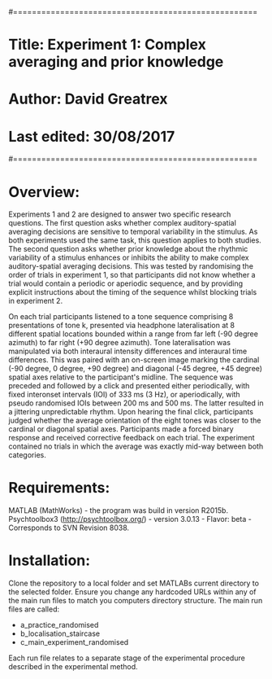 #====================================================
# Title:       Experiment 1: Complex averaging and prior knowledge
# Author:      David Greatrex
# Last edited: 30/08/2017
#====================================================

# Overview:

Experiments 1 and 2 are designed to answer two specific research questions. The first question asks whether complex auditory-spatial averaging decisions are sensitive to temporal variability in the stimulus. As both experiments used the same task, this question applies to both studies.
The second question asks whether prior knowledge about the rhythmic variability of a stimulus enhances or inhibits the ability to make complex auditory-spatial averaging decisions. This was tested by randomising the order of trials in experiment 1, so that participants did not know whether a trial would contain a periodic or aperiodic sequence, and by providing explicit instructions about the timing of the sequence whilst blocking trials in experiment 2. 

On each trial participants listened to a tone sequence comprising 8 presentations of tone k, presented via headphone lateralisation at 8 different spatial locations bounded within a range from far left (-90 degree azimuth) to far right (+90 degree azimuth). Tone lateralisation was manipulated via both interaural intensity differences and interaural time differences. This was paired with an on-screen image marking the cardinal (-90 degree, 0 degree, +90 degree) and diagonal (-45 degree, +45 degree) spatial axes relative to the participant's midline. 
The sequence was preceded and followed by a click and presented either periodically, with fixed interonset intervals (IOI) of 333 ms (3 Hz), or aperiodically, with pseudo randomised IOIs between 200 ms and 500 ms. The latter resulted in a jittering unpredictable rhythm. 
Upon hearing the final click, participants judged whether the average orientation of the eight tones was closer to the cardinal or diagonal spatial axes. Participants made a forced binary response and received corrective feedback on each trial. The experiment contained no trials in which the average was exactly mid-way between both categories.

# Requirements:

MATLAB (MathWorks) - the program was build in version R2015b. Psychtoolbox3 (http://psychtoolbox.org/) - version 3.0.13 - Flavor: beta - Corresponds to SVN Revision 8038.

# Installation:

Clone the repository to a local folder and set MATLABs current directory to the selected folder. Ensure you change any hardcoded URLs within any of the main run files to match you computers directory structure. The main run files are called: 
 - a_practice_randomised
 - b_localisation_staircase
 - c_main_experiment_randomised

Each run file relates to a separate stage of the experimental procedure described in the experimental method.